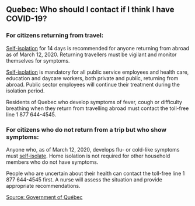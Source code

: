 ## Quebec: Who should I contact if I think I have COVID-19?

### For citizens returning from travel:

[Self-isolation](https://www.canada.ca/en/public-health/services/diseases/2019-novel-coronavirus-infection/health-professionals/interim-guidance-cases-contacts.html#si) for 14 days is recommended for anyone returning from abroad as of March 12, 2020. Returning travellers must be vigilant and monitor themselves for symptoms.

[Self-isolation](https://www.canada.ca/en/public-health/services/diseases/2019-novel-coronavirus-infection/health-professionals/interim-guidance-cases-contacts.html#si) is mandatory for all public service employees and health care, education and daycare workers, both private and public, returning from abroad. Public sector employees will continue their treatment during the isolation period.

Residents of Quebec who develop symptoms of fever, cough or difficulty breathing when they return from travelling abroad must contact the toll-free line 1 877 644-4545.

### For citizens who do not return from a trip but who show symptoms:

Anyone who, as of March 12, 2020, develops flu- or cold-like symptoms must [self-isolate](https://www.canada.ca/en/public-health/services/diseases/2019-novel-coronavirus-infection/health-professionals/interim-guidance-cases-contacts.html#app1). Home isolation is not required for other household members who do not have symptoms.

People who are uncertain about their health can contact the toll-free line 1 877 644-4545 first. A nurse will assess the situation and provide appropriate recommendations.

[Source: Government of Québec](https://www.quebec.ca/en/health/health-issues/a-z/2019-coronavirus/)
